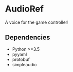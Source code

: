 # AudioRef

A voice for the game controller!

## Dependencies

- Python >=3.5
- pyyaml
- protobuf
- simpleaudio
